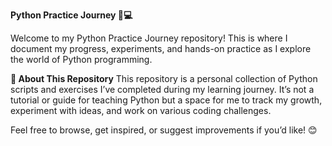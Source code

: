 **Python Practice Journey 🐍💻**

Welcome to my Python Practice Journey repository! This is where I document my progress, experiments, and hands-on practice as I explore the world of Python programming.

**🌟 About This Repository**
This repository is a personal collection of Python scripts and exercises I’ve completed during my learning journey. It’s not a tutorial or guide for teaching Python but a space for me to track my growth, experiment with ideas, and work on various coding challenges.

Feel free to browse, get inspired, or suggest improvements if you’d like! 😊
